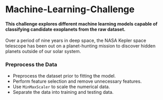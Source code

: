 # Machine-Learning-Challenge

#### This challenge explores different machine learning models capable of classifying candidate exoplanets from the raw dataset.
Over a period of nine years in deep space, the NASA Kepler space telescope has been out on a planet-hunting mission to discover hidden planets outside of our solar system.

### Preprocess the Data

* Preprocess the dataset prior to fitting the model.
* Perform feature selection and remove unnecessary features.
* Use `MinMaxScaler` to scale the numerical data.
* Separate the data into training and testing data.
